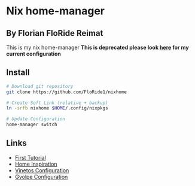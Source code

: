 # Nix home-manager

## By Florian FloRide Reimat

This is my nix home-manager
**This is deprecated please look [here](https://github.com/FloRide1/dotnix) for my current configuration**

## Install

```sh
# Download git repository
git clone https://github.com/FloRide1/nixhome

# Create Soft Link (relative + backup)
ln -srfb nixhome $HOME/.config/nixpkgs

# Update Configuration
home-manager switch
```

## Links

- [First Tutorial](https://ghedam.at/24353/tutorial-getting-started-with-home-manager-for-nix)
- [Home Inspiration](https://github.com/an-nihil00/nixhome)
- [Vinetos Configuration](https://github.com/Vinetos/nix-vinetos)
- [Gvolpe Configuration](https://github.com/gvolpe/nix-config.git)
